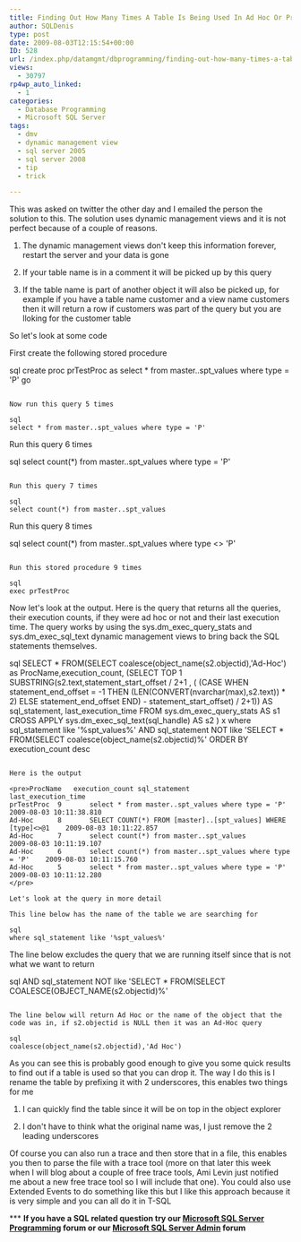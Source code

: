 ```yaml
---
title: Finding Out How Many Times A Table Is Being Used In Ad Hoc Or Procedure Calls In SQL Server 2005 And 2008
author: SQLDenis
type: post
date: 2009-08-03T12:15:54+00:00
ID: 528
url: /index.php/datamgmt/dbprogramming/finding-out-how-many-times-a-table-is-be-2008/
views:
  - 30797
rp4wp_auto_linked:
  - 1
categories:
  - Database Programming
  - Microsoft SQL Server
tags:
  - dmv
  - dynamic management view
  - sql server 2005
  - sql server 2008
  - tip
  - trick

---
```

This was asked on twitter the other day and I emailed the person the solution to this. The solution uses dynamic management views and it is not perfect because of a couple of reasons.
  
1) The dynamic management views don't keep this information forever, restart the server and your data is gone
  
2) If your table name is in a comment it will be picked up by this query
  
3) If the table name is part of another object it will also be picked up, for example if you have a table name customer and a view name customers then it will return a row if customers was part of the query but you are lloking for the customer table

So let's look at some code
  
First create the following stored procedure

sql
create proc prTestProc
as
select * from master..spt_values where type = 'P'
go
```

Now run this query 5 times

sql
select * from master..spt_values where type = 'P'
```
Run this query 6 times

sql
select count(*) from master..spt_values where type = 'P'
```

Run this query 7 times

sql
select count(*) from master..spt_values
```

Run this query 8 times

sql
select count(*) from master..spt_values where type <> 'P'
```

Run this stored procedure 9 times

sql
exec prTestProc
```

Now let's look at the output. Here is the query that returns all the queries, their execution counts, if they were ad hoc or not and their last execution time. The query works by using the sys.dm\_exec\_query\_stats and sys.dm\_exec\_sql\_text dynamic management views to bring back the SQL statements themselves. 

sql
SELECT * FROM(SELECT coalesce(object_name(s2.objectid),'Ad-Hoc') as ProcName,execution_count, 
    (SELECT TOP 1 SUBSTRING(s2.text,statement_start_offset / 2+1 , 
      ( (CASE WHEN statement_end_offset = -1 
         THEN (LEN(CONVERT(nvarchar(max),s2.text)) * 2) 
         ELSE statement_end_offset END)  - statement_start_offset) / 2+1))  AS sql_statement,
       last_execution_time
FROM sys.dm_exec_query_stats AS s1 
CROSS APPLY sys.dm_exec_sql_text(sql_handle) AS s2 ) x
where sql_statement like '%spt_values%'
AND sql_statement NOT like 'SELECT * FROM(SELECT coalesce(object_name(s2.objectid)%'
ORDER BY execution_count desc
```

Here is the output

<pre>ProcName	execution_count	sql_statement							last_execution_time
prTestProc	9		select * from master..spt_values where type = 'P'  		2009-08-03 10:11:38.810
Ad-Hoc		8		SELECT COUNT(*) FROM [master]..[spt_values] WHERE [type]<>@1	2009-08-03 10:11:22.857
Ad-Hoc		7		select count(*) from master..spt_values   			2009-08-03 10:11:19.107
Ad-Hoc		6		select count(*) from master..spt_values where type = 'P'  	2009-08-03 10:11:15.760
Ad-Hoc		5		select * from master..spt_values where type = 'P'  		2009-08-03 10:11:12.280
</pre>

Let's look at the query in more detail

This line below has the name of the table we are searching for

sql
where sql_statement like '%spt_values%'
```

The line below excludes the query that we are running itself since that is not what we want to return

sql
AND sql_statement NOT like 'SELECT * FROM(SELECT COALESCE(OBJECT_NAME(s2.objectid)%'
```

The line below will return Ad Hoc or the name of the object that the code was in, if s2.objectid is NULL then it was an Ad-Hoc query

sql
coalesce(object_name(s2.objectid),'Ad Hoc')
```

As you can see this is probably good enough to give you some quick results to find out if a table is used so that you can drop it. The way I do this is I rename the table by prefixing it with 2 underscores, this enables two things for me
  
1) I can quickly find the table since it will be on top in the object explorer
  
2) I don't have to think what the original name was, I just remove the 2 leading underscores

Of course you can also run a trace and then store that in a file, this enables you then to parse the file with a trace tool (more on that later this week when I will blog about a couple of free trace tools, Ami Levin just notified me about a new free trace tool so I will include that one). You could also use Extended Events to do something like this but I like this approach because it is very simple and you can all do it in T-SQL



\*** **If you have a SQL related question try our [Microsoft SQL Server Programming][1] forum or our [Microsoft SQL Server Admin][2] forum**<ins></ins>

 [1]: http://forum.ltd.local/viewforum.php?f=17
 [2]: http://forum.ltd.local/viewforum.php?f=22